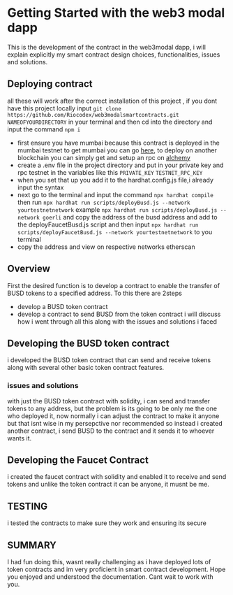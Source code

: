 # Getting Started with the web3 modal dapp
This is the development of the contract in the web3modal dapp, i will explain explicitly my smart contract design choices, functionalities, issues and solutions.



## Deploying contract
all these will work after the correct installation of this project , if you dont have this project locally
input `git clone https://github.com/Riocodex/web3modalsmartcontracts.git NAMEOFYOURDIRECTORY` in your terminal and then cd into the directory and input the command `npm i`
- first ensure you have mumbai because this contract is deployed in the mumbai testnet to get mumbai you can go [here](https://mumbaifaucet.com/), to deploy on another blockchain you can simply get and setup an rpc on [alchemy](https://dashboard.alchemy.com/)
- create a .env file in the project directory and put in your private key and rpc testnet in the variables like this `PRIVATE_KEY` `TESTNET_RPC_KEY `
- when you set that up you add it to the hardhat.config.js file,i already input the syntax
- next go to the terminal and input the command `npx hardhat compile` then run `npx hardhat run scripts/deployBusd.js --network yourtestnetnetwork` example `npx hardhat run scripts/deployBusd.js --network goerli` and copy the address of the busd address and add to the deployFaucetBusd.js script and then input `npx hardhat run scripts/deployFaucetBusd.js --network yourtestnetnetwork` to you terminal
- copy the address and view on respective networks etherscan





## Overview
First the desired function is to develop a contract to enable the transfer of BUSD tokens to a specified address. To this there are 2steps
- develop a BUSD token contract
- develop a contract to send BUSD from the token contract
i will discuss how i went through all this along with the issues and solutions i faced
  
## Developing the BUSD token contract
i developed the BUSD token contract that can send and receive tokens along with several other basic token contract features.

### issues and solutions
with just the BUSD token contract with solidity, i can send and transfer tokens to any address, but the problem is its going to be only me the one who deployed it, now normally i can adjust the contract to make it anyone but that isnt wise in my persepctive nor recommended so instead i created another contract, i send BUSD to the contract and it sends it to whoever wants it.

## Developing the Faucet Contract
i created the faucet contract with solidity and enabled it to receive and send tokens and unlike the token contract it can be anyone, it musnt be me. 

## TESTING
i tested the contracts to make sure they work and ensuring its secure

## SUMMARY
I had fun doing this, wasnt really challenging as i have deployed lots of token contracts and im very proficient in smart contract development. Hope you enjoyed and understood the documentation. Cant wait to work with you.




